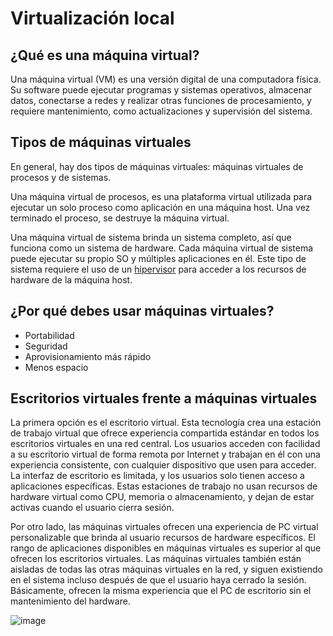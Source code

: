 # Virtualización local

## ¿Qué es una máquina virtual?
Una máquina virtual (VM) es una versión digital de una computadora física. Su software puede ejecutar programas y sistemas operativos, almacenar datos, conectarse a redes y realizar otras funciones de procesamiento, y requiere mantenimiento, como actualizaciones y supervisión del sistema. 
<Google>
  
## Tipos de máquinas virtuales
En general, hay dos tipos de máquinas virtuales: máquinas virtuales de procesos y de sistemas. 

Una máquina virtual de procesos, es una plataforma virtual utilizada para ejecutar un solo proceso como aplicación en una máquina host. Una vez terminado el proceso, se destruye la máquina virtual.
  
Una máquina virtual de sistema brinda un sistema completo, así que funciona como un sistema de hardware. Cada máquina virtual de sistema puede ejecutar su propio SO y múltiples aplicaciones en él. Este tipo de sistema requiere el uso de un [hipervisor](https://www.vmware.com/es/topics/glossary/content/hypervisor.html#:~:text=Un%20hipervisor%2C%20conocido%20tambi%C3%A9n%20como,la%20memoria%20y%20el%20procesamiento.) para acceder a los recursos de hardware de la máquina host.
  
## ¿Por qué debes usar máquinas virtuales?

- Portabilidad
- Seguridad
- Aprovisionamiento más rápido
- Menos espacio
  
## Escritorios virtuales frente a máquinas virtuales

La primera opción es el escritorio virtual. Esta tecnología crea una estación de trabajo virtual que ofrece experiencia compartida estándar en todos los escritorios virtuales en una red central. Los usuarios acceden con facilidad a su escritorio virtual de forma remota por Internet y trabajan en él con una experiencia consistente, con cualquier dispositivo que usen para acceder. La interfaz de escritorio es limitada, y los usuarios solo tienen acceso a aplicaciones específicas. Estas estaciones de trabajo no usan recursos de hardware virtual como CPU, memoria o almacenamiento, y dejan de estar activas cuando el usuario cierra sesión.

Por otro lado, las máquinas virtuales ofrecen una experiencia de PC virtual personalizable que brinda al usuario recursos de hardware específicos. El rango de aplicaciones disponibles en máquinas virtuales es superior al que ofrecen los escritorios virtuales. Las máquinas virtuales también están aisladas de todas las otras máquinas virtuales en la red, y siguen existiendo en el sistema incluso después de que el usuario haya cerrado la sesión. Básicamente, ofrecen la misma experiencia que el PC de escritorio sin el mantenimiento del hardware.

![image](https://github.com/calles/GII_TIC/assets/22343642/e18d2902-2108-4224-a8a2-b976ccfc00d8)

